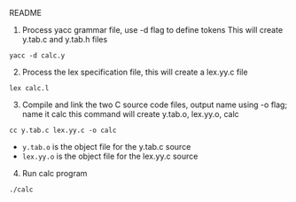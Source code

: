 README

1. Process yacc grammar file, use -d flag to define tokens
  This will create y.tab.c and y.tab.h files

  `yacc -d calc.y`
	
2. Process the lex specification file, this will create a lex.yy.c file
  
  `lex calc.l`

3. Compile and link the two C source code files, output name using -o flag; name it calc 
  this command will create y.tab.o, lex.yy.o, calc

  `cc y.tab.c lex.yy.c -o calc`

  * `y.tab.o` is the object file for the y.tab.c source
  * `lex.yy.o` is the object file for the lex.yy.c source

4. Run calc program
  
  `./calc`
